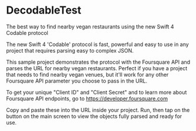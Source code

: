# DecodableTest
The best way to find nearby vegan restaurants using the new Swift 4 Codable protocol

The new Swift 4 'Codable' protocol is fast, powerful and easy to use in any project that requires parsing easy to complex JSON.

This sample project demonstrates the protocol with the Foursquare API and parses the URL for nearby vegan restaurants.
Perfect if you have a project that needs to find nearby vegan venues, but it'll work for any other Foursquare API parameter you choose to pass in the URL.

To get your unique "Client ID" and "Client Secret" and to learn more about Foursquare API endpoints, go to   https://developer.foursquare.com

Copy and paste these into the URL inside your project.
Run, then tap on the button on the main screen to view the objects fully parsed and ready for use.
